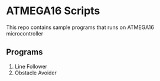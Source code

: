 # ATMEGA16 Scripts

This repo contains sample programs that runs on ATMEGA16 microcontroller

## Programs
1. Line Follower
2. Obstacle Avoider
